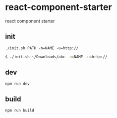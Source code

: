 # react-component-starter

<!-- badge -->
<!-- endbadge -->

react component starter

## init

`./init.sh PATH -n=NAME -u=http://`

```bash
$ ./init.sh ~/Downloads/abc -n=NAME -u=http://
```

## dev

`npm run dev`

## build

`npm run build`